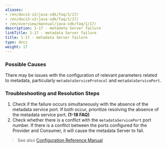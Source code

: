 ```yaml
---
aliases:
- /en/docs3-v2/java-sdk/faq/1/17/
- /en/docs3-v2/java-sdk/faq/1/17/
- /en/overview/mannual/java-sdk/faq/1/17/
description: 1-17 - metadata Server failure
linkTitle: 1-17 - metadata Server failure
title: 1-17 - metadata Server failure
type: docs
weight: 17
---
```







### Possible Causes
There may be issues with the configuration of relevant parameters related to metadata, particularly `metadataServiceProtocol` and `metadataServicePort`.

### Troubleshooting and Resolution Steps
1. Check if the failure occurs simultaneously with the absence of the metadata service port. If both occur, prioritize resolving the absence of the metadata service port. **(1-18 FAQ)**
2. Check whether there is a conflict with the `metadataServicePort` port number. If there is a conflict between the ports configured for the Provider and Consumer, it will cause the metadata Server to fail.

> See also
[Configuration Reference Manual](/en/overview/mannual/java-sdk/reference-manual/config/properties/)

